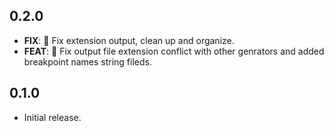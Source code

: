 ## 0.2.0

 - **FIX**: :bug: Fix extension output, clean up and organize.
 - **FEAT**: :bug: Fix output file extension conflict with other genrators and added breakpoint names string fileds.

## 0.1.0

* Initial release.
